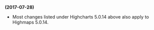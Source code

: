 **(2017-07-28)**
        
- Most changes listed under Highcharts 5.0.14 above also apply to Highmaps 5.0.14.